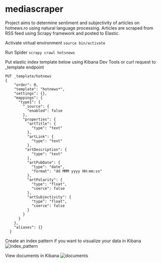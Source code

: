 # mediascraper
Project aims to determine sentiment and subjectivity of articles on hotnews.ro using natural language processing. Articles are scraped from RSS feed using Scrapy framework and posted to Elastic.

Activate virtual environment
```source bin/activate```

Run Spider
```scrapy crawl hotsnews```

Put elastic index template below using Kibana Dev Tools or curl request to _template endpoint
```
PUT _template/hotnews
{
    "order": 0,
    "template": "hotnews*",
    "settings": {},
    "mappings": {
      "type1": {
        "_source": {
          "enabled": false
        },
        "properties": {
          "artTitle": {
            "type": "text"
          },
          "artLink": {
            "type": "text"
          },
         "artDescription": {
            "type": "text"
          },
          "artPubDate": {
            "type": "date",
            "format": "dd MMM yyyy HH:mm:ss"
          },
          "artPolarity": {
            "type": "float",
            "coerce": false
          },
          "artSubjectivity": {
            "type": "float",
            "coerce": false
          }
        }
      }
    },
    "aliases": {}
  }
```

Create an index pattern if you want to visualize your data in Kibana
![index_pattern](https://user-images.githubusercontent.com/22353083/34921394-c8cafd28-f981-11e7-8f3c-63887a6ff37b.png)

View documents in Kibana
![documents](https://user-images.githubusercontent.com/22353083/34921396-caa7e520-f981-11e7-8ab2-67fd1e558d28.png)